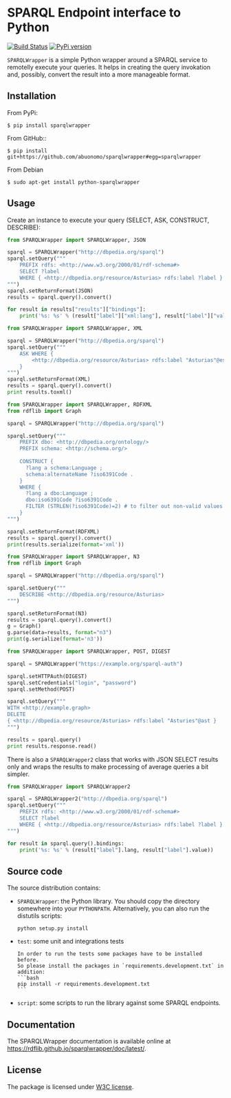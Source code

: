 # SPARQL Endpoint interface to Python

[![Build Status](https://secure.travis-ci.org/RDFLib/sparqlwrapper.svg?branch=master)](https://travis-ci.org/RDFLib/sparqlwrapper)
[![PyPi version](https://badge.fury.io/py/SPARQLWrapper.svg)](https://pypi.python.org/pypi/SPARQLWrapper)

`SPARQLWrapper` is a simple Python wrapper around a SPARQL service to remotelly execute your queries.
It helps in creating the query invokation and, possibly, convert the result into a more manageable format. 


## Installation

From PyPi:

    $ pip install sparqlwrapper


From GitHub::

    $ pip install git+https://github.com/abuonomo/sparqlwrapper#egg=sparqlwrapper

From Debian

    $ sudo apt-get install python-sparqlwrapper

## Usage

Create an instance to execute your query (SELECT, ASK, CONSTRUCT, DESCRIBE):

```python
from SPARQLWrapper import SPARQLWrapper, JSON

sparql = SPARQLWrapper("http://dbpedia.org/sparql")
sparql.setQuery("""
    PREFIX rdfs: <http://www.w3.org/2000/01/rdf-schema#>
    SELECT ?label
    WHERE { <http://dbpedia.org/resource/Asturias> rdfs:label ?label }
""")
sparql.setReturnFormat(JSON)
results = sparql.query().convert()

for result in results["results"]["bindings"]:
    print('%s: %s' % (result["label"]["xml:lang"], result["label"]["value"]))
```

```python
from SPARQLWrapper import SPARQLWrapper, XML

sparql = SPARQLWrapper("http://dbpedia.org/sparql")
sparql.setQuery("""
    ASK WHERE { 
        <http://dbpedia.org/resource/Asturias> rdfs:label "Asturias"@es
    }    
""")
sparql.setReturnFormat(XML)
results = sparql.query().convert()
print results.toxml()
```

```python
from SPARQLWrapper import SPARQLWrapper, RDFXML
from rdflib import Graph

sparql = SPARQLWrapper("http://dbpedia.org/sparql")

sparql.setQuery("""
    PREFIX dbo: <http://dbpedia.org/ontology/>
    PREFIX schema: <http://schema.org/>
    
    CONSTRUCT {
      ?lang a schema:Language ;
      schema:alternateName ?iso6391Code . 
    }
    WHERE {
      ?lang a dbo:Language ;
      dbo:iso6391Code ?iso6391Code .
      FILTER (STRLEN(?iso6391Code)=2) # to filter out non-valid values
    }
""")

sparql.setReturnFormat(RDFXML)
results = sparql.query().convert()
print(results.serialize(format='xml'))
```

```python
from SPARQLWrapper import SPARQLWrapper, N3
from rdflib import Graph

sparql = SPARQLWrapper("http://dbpedia.org/sparql")

sparql.setQuery("""
    DESCRIBE <http://dbpedia.org/resource/Asturias>
""")

sparql.setReturnFormat(N3)
results = sparql.query().convert()
g = Graph()
g.parse(data=results, format="n3")
print(g.serialize(format='n3'))
```

```python
from SPARQLWrapper import SPARQLWrapper, POST, DIGEST

sparql = SPARQLWrapper("https://example.org/sparql-auth")

sparql.setHTTPAuth(DIGEST)
sparql.setCredentials("login", "password")
sparql.setMethod(POST)

sparql.setQuery("""
WITH <http://example.graph>
DELETE
{ <http://dbpedia.org/resource/Asturias> rdfs:label "Asturies"@ast }
""")

results = sparql.query()
print results.response.read()
```

There is also a `SPARQLWrapper2` class that works with JSON SELECT results only and wraps the results to make processing of average queries a bit simpler.

```python
from SPARQLWrapper import SPARQLWrapper2

sparql = SPARQLWrapper2("http://dbpedia.org/sparql")
sparql.setQuery("""
    PREFIX rdfs: <http://www.w3.org/2000/01/rdf-schema#>
    SELECT ?label
    WHERE { <http://dbpedia.org/resource/Asturias> rdfs:label ?label }
""")

for result in sparql.query().bindings:
    print('%s: %s' % (result["label"].lang, result["label"].value))
```

## Source code

The source distribution contains:

* `SPARQLWrapper`: the Python library. You should copy the directory somewhere into your `PYTHONPATH`. 
Alternatively, you can also run the distutils scripts:
	```
	python setup.py install
	```

* `test`: some unit and integrations tests

	  In order to run the tests some packages have to be installed before. 
	  So please install the packages in `requirements.development.txt` in addition:
	  ```bash
	  pip install -r requirements.development.txt
	  ```
	  

  
* `script`: some scripts to run the library against some SPARQL endpoints.

## Documentation

The SPARQLWrapper documentation is available online at https://rdflib.github.io/sparqlwrapper/doc/latest/.

## License

The package is licensed under [W3C license](https://www.w3.org/Consortium/Legal/2015/copyright-software-and-document).


